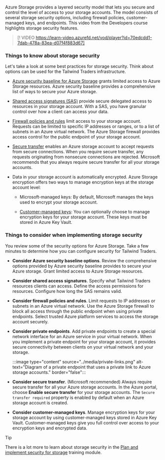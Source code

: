 Azure Storage provides a layered security model that lets you secure and control the level of access to your storage accounts. The model consists of several storage security options, including firewall policies, customer-managed keys, and endpoints. This video from the Developers course highlights storage security features. 

> [! VIDEO https://learn-video.azurefd.net/vod/player?id=70edcdd1-7dab-478a-83ea-d07f4f883d67]

### Things to know about storage security

Let's take a look at some best practices for storage security. Think about options can be used for the Tailwind Traders infrastructure.

- [Azure security baseline for Azure Storage](/security/benchmark/azure/baselines/storage-security-baseline) grants limited access to Azure Storage resources. Azure security baseline provides a comprehensive list of ways to secure your Azure storage. 

- [Shared access signatures (SAS)](/azure/storage/common/storage-sas-overview) provide secure delegated access to resources in your storage account. With a SAS, you have granular control over how a client can access your data.

- [Firewall policies and rules](/azure/storage/common/storage-network-security) limit access to your storage account. Requests can be limited to specific IP addresses or ranges, or to a list of subnets in an Azure virtual network. The Azure Storage firewall provides access control for the public endpoint of your storage account.

- [Secure transfer](/azure/storage/common/storage-require-secure-transfer) enables an Azure storage account to accept requests from secure connections. When you require secure transfer, any requests originating from nonsecure connections are rejected. Microsoft recommends that you always require secure transfer for all your storage accounts.

- Data in your storage account is automatically encrypted. Azure Storage encryption offers two ways to manage encryption keys at the storage account level:

  - Microsoft-managed keys: By default, Microsoft manages the keys used to encrypt your storage account.

  - [Customer-managed keys](/azure/storage/common/storage-encryption-key-model-get): You can optionally choose to manage encryption keys for your storage account. These keys must be stored in Azure Key Vault.

### Things to consider when implementing storage security

You review some of the security options for Azure Storage. Take a few minutes to determine how you can configure security for Tailwind Traders.

- **Consider Azure security baseline options**. Review the comprehensive options provided by Azure security baseline provides to secure your Azure storage. Grant limited access to Azure Storage resources. 

- **Consider shared access signatures**. Specify what Tailwind Traders resources clients can access. Define the access permissions for resources. Configure how long the SAS remains valid.

- **Consider firewall policies and rules**. Limit requests to IP addresses or subnets in an Azure virtual network. Use the Azure Storage firewall to block all access through the public endpoint when using private endpoints. Select trusted Azure platform services to access the storage account securely.

- **Consider private endpoints**. Add private endpoints to create a special network interface for an Azure service in your virtual network. When you implement a private endpoint for your storage account, it provides secure connectivity between clients on your virtual network and your storage.

   :::image type="content" source="../media/private-links.png" alt-text="Diagram of a private endpoint that uses a private link to Azure storage accounts." border="false":::

- **Consider secure transfer**. (Microsoft recommended) Always require secure transfer for all your Azure storage accounts. In the Azure portal, choose **Enable secure transfer** for your storage accounts. The `Secure transfer required` property is enabled by default when an Azure storage account is created.

- **Consider customer-managed keys**. Manage encryption keys for your storage account by using customer-managed keys stored in Azure Key Vault. Customer-managed keys give you full control over access to your encryption keys and encrypted data.


> [!TIP]
> There is a lot more to learn about storage security in the [Plan and implement security for storage](/training/modules/security-storage/) training module. 